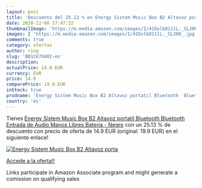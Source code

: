 ```yaml
---
layout: post
title: 'Descuento del 25.13 % en Energy Sistem Music Box B2 Altavoz porta'
date: 2020-12-08 17:47:22
thumbnailImage: 'https://m.media-amazon.com/images/I/41Dxlb811lL._SL200_.jpg'
images: [ 'https://m.media-amazon.com/images/I/41Dxlb811lL._SL200_.jpg' ]
comments: true
category: ofertas
author: ring
slug: 'B01CK7O402-es'
description:
actualPrice: 14.9 EUR
currency: EUR
price: 14.9
comparePrice: 19.9 EUR
inStock: true
prodname: 'Energy Sistem Music Box B2 Altavoz portatil Bluetooth  Bluetooth  Entrada de Audio  Manos Libres  Batería - Negro'
country: 'es'
---
```


Tienes [Energy Sistem Music Box B2 Altavoz portatil Bluetooth  Bluetooth  Entrada de Audio  Manos Libres  Batería - Negro](https://www.amazon.es/dp/B01CK7O402/?tag=tolees-21) con un 25.13 % de descuento con precio de oferta de 14.9 EUR (original: 19.9 EUR) en el siguiente enlace!

[![Energy Sistem Music Box B2 Altavoz porta](https://m.media-amazon.com/images/I/41Dxlb811lL._SL200_.jpg)](https://www.amazon.es/dp/B01CK7O402/?tag=tolees-21)

[Accede a la oferta!!](https://www.amazon.es/dp/B01CK7O402/?tag=tolees-21)

Links participate in Amazon Associate program and might generate a comission on qualifying sales


